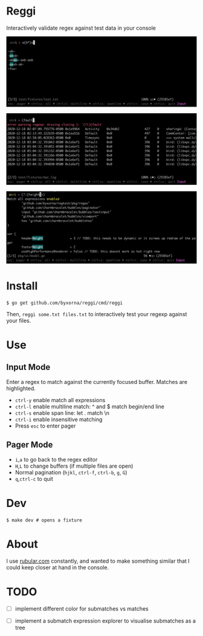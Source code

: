 # Reggi

Interactively validate regex against test data in your console

![Example 1](./assets/example1.png)

![Example 2](./assets/example2.png)

![Example 3](./assets/example3.png)

# Install

```
$ go get github.com/byxorna/reggi/cmd/reggi
```

Then, `reggi some.txt files.txt` to interactively test your regexp against your files.

# Use

## Input Mode

Enter a regex to match against the currently focused buffer. Matches are highlighted.

- `ctrl-y` enable match all expressions
- `ctrl-l` enable multiline match: ^ and $ match begin/end line
- `ctrl-s` enable span line: let . match \n
- `ctrl-i` enable insensitive matching
- Press `esc` to enter pager

## Pager Mode

- `i`,`a` to go back to the regex editor
- `H`,`L` to change buffers (if multiple files are open)
- Normal pagination (`hjkl`, `ctrl-f`, `ctrl-b`, `g`, `G`)
- `q`,`ctrl-c` to quit

# Dev

```
$ make dev # opens a fixture
```

# About

I use [rubular.com](rubular.com) constantly, and wanted to make something similar that I could keep closer at hand in the console.

# TODO

- [ ] implement different color for submatches vs matches
- [ ] implement a submatch expression explorer to visualise submatches as a tree

